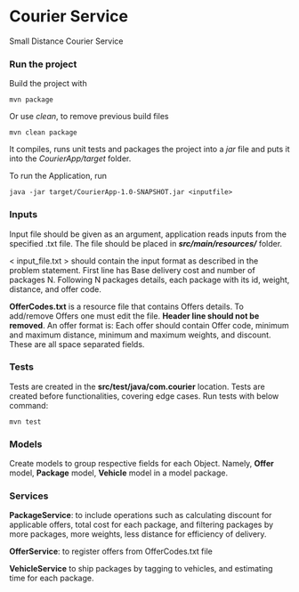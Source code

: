 # Courier Service
Small Distance Courier Service

### Run the project

Build the project with 
    
    mvn package

Or use _clean_, to remove previous build files

    mvn clean package

It compiles, runs unit tests and packages the project into a _jar_ file and puts it into the _CourierApp/target_ folder.

To run the Application, run

    java -jar target/CourierApp-1.0-SNAPSHOT.jar <inputfile>

### Inputs
Input file should be given as an argument, application reads inputs from the specified .txt file. The file should be placed in _**src/main/resources/**_ folder.

< input_file.txt > should contain the input format as described in the problem statement.
First line has Base delivery cost and number of packages N. Following N packages details, each package with its id, weight, distance, and offer code. 

**OfferCodes.txt** is a resource file that contains Offers details. To add/remove Offers one must edit the file. **Header line should not be removed**. An offer format is: Each offer should contain Offer code, minimum and maximum distance, minimum and maximum weights, and discount. These are all space separated fields.

### Tests

Tests are created in the **src/test/java/com.courier** location. Tests are created before functionalities, covering edge cases.
Run tests with below command:

    mvn test

### Models

Create models to group respective fields for each Object.
Namely, **Offer** model, **Package** model, **Vehicle** model in a model package.

### Services

**PackageService**: to include operations such as calculating discount for applicable offers, total cost for each package, and filtering packages by more packages, more weights, less distance for efficiency of delivery.

**OfferService**: to register offers from OfferCodes.txt file

**VehicleService** to ship packages by tagging to vehicles, and estimating time for each package.

